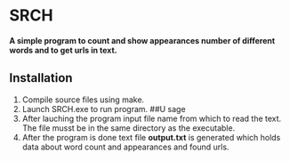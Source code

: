 # SRCH
#### A simple program to count and show appearances number of different words and to get urls in text.
## Installation
1. Compile source files using make.
2. Launch SRCH.exe to run program.
##U sage
1. After lauching the program input file name from which to read the text. The file musst be in the same directory as the executable.
2. After the program is done text file **output.txt** is generated which holds data about word count and appearances and found urls.
